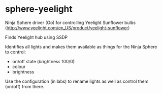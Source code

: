# sphere-yeelight
Ninja Sphere driver (Go) for controlling Yeelight Sunflower bulbs 
(http://www.yeelight.com/en_US/product/yeelight-sunflower)

Finds Yeelight hub using SSDP

Identifies all lights and makes them available as things for the Ninja Sphere to control:

  - on/off state (brightness 100/0)
  - colour
  - brightness
  
Use the configuration (in labs) to rename lights as well as control them (on/off) from there.